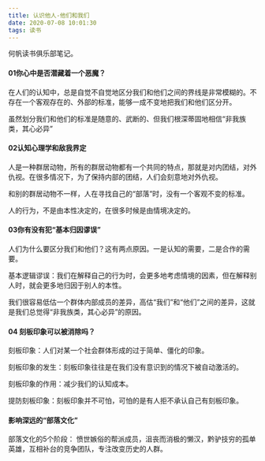 ```yaml
---
title: 认识他人-他们和我们
date: 2020-07-08 10:01:30
tags: 读书
---
```


何帆读书俱乐部笔记。

#### 01你心中是否潜藏着一个恶魔？
在人们的认知中，总是自觉不自觉地区分我们和他们之间的界线是非常模糊的。不存在一个客观存在的、外部的标准，能够一成不变地把我们和他们区分开。

虽然划分我们和他们的标准是随意的、武断的、但我们根深蒂固地相信“非我族类，其心必异”

#### 02认知心理学和敌我界定
人是一种群居动物，所有的群居动物都有一个共同的特点，那就是对内团结，对外仇视。在很多情况下，为了保持内部的团结，人们会刻意地对外仇视。

和别的群居动物不一样，人在寻找自己的“部落”时，没有一个客观不变的标准。

人的行为，不是由本性决定的，在很多时候是由情境决定的。

#### 03你有没有犯“基本归因谬误”
人们为什么要区分我们和他们？这有两点原因。一是认知的需要，二是合作的需要。

基本逻辑谬误：我们在解释自己的行为时，会更多地考虑情境的因素，但在解释别人时，就会更多地归因于别人的本性。

我们很容易低估一个群体内部成员的差异，高估“我们”和“他们”之间的差异，这就是我们总觉得“非我族类，其心必异”的原因。

#### 04 刻板印象可以被消除吗？
刻板印象：人们对某一个社会群体形成的过于简单、僵化的印象。

刻板印象的发生：刻板印象往往是在我们没有意识到的情况下被自动激活的。

刻板印象的作用：减少我们的认知成本。

提防刻板印象：刻板印象并不可怕，可怕的是有人拒不承认自己有刻板印象。

#### 影响深远的“部落文化”
部落文化的5个阶段：
愤世嫉俗的帮派成员，沮丧而消极的懒汉，黔驴技穷的孤单英雄，互相补台的竞争团队，专注改变历史的人群。
